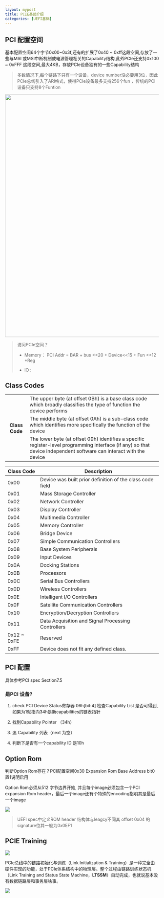 ```yaml
---
layout: mypost
title: PCIE基础介绍
categories: [UEFI基础]
---
```


## PCI 配置空间

基本配置空间64个字节0x00~0x3f,还有的扩展了0x40 ~ 0xff这段空间,存放了一些与MSI 或MSI中断机制或电源管理相关的Capability结构,此外PCIe还支持0x100 ~ 0xFFF 这段空间,最大4KB，存放PCIe设备独有的一些Capability结构

> 多数情况下,每个链路下只有一个设备，device number没必要用3位，因此PCIe总线引入了ARI格式，使得PCIe设备最多支持256个fun ，传统的PCI设备只支持8个Funtion

<img title="" src="2022-10-27-14-59-01-image.png" alt="" width="794">

> 访问PCIe空间？
> 
> + Memory： PCI Addr = BAR + bus <<20 + Device<<15 +  Fun <<12 +Reg
> 
> + IO :

## Class Codes

<table><tbody><tr><th rowspan="3"><strong>Class Code</strong></th><td>The upper byte (at offset 0Bh) is a base class code which broadly classifies the type of function the device performs</td></tr><tr><td>The middle byte (at offset 0Ah) is a sub-class code which identifies more specifically the function of the device</td></tr><tr><td>The lower byte (at offset 09h) identifies a specific register-level programming interface (if any) so that device independent software can interact with the device</td></tr></tbody></table>

| Class Code  | Description                                               |
| ----------- | --------------------------------------------------------- |
| 0x00        | Device was built prior definition of the class code field |
| 0x01        | Mass Storage Controller                                   |
| 0x02        | Network Controller                                        |
| 0x03        | Display Controller                                        |
| 0x04        | Multimedia Controller                                     |
| 0x05        | Memory Controller                                         |
| 0x06        | Bridge Device                                             |
| 0x07        | Simple Communication Controllers                          |
| 0x08        | Base System Peripherals                                   |
| 0x09        | Input Devices                                             |
| 0x0A        | Docking Stations                                          |
| 0x0B        | Processors                                                |
| 0x0C        | Serial Bus Controllers                                    |
| 0x0D        | Wireless Controllers                                      |
| 0x0E        | Intelligent I/O Controllers                               |
| 0x0F        | Satellite Communication Controllers                       |
| 0x10        | Encryption/Decryption Controllers                         |
| 0x11        | Data Acquisition and Signal Processing Controllers        |
| 0x12 ~ 0xFE | Reserved                                                  |
| 0xFF        | Device does not fit any defined class.                    |

## PCI 配置

具体参考PCI spec Section7.5

### 是PCI 设备?

1. check PCI Device Status寄存器 06h[bit:4] 检查Capability List 是否可得到,如果为1就指向34h是新capabilities的链表指针

2. 找到Capability Pointer （34h）

3. 追 Capability 列表（next 为空）

4. 判断下是否有一个capability ID 是10h

## Option Rom

判断Option Rom存在？PCI配置空间0x30 Expansion Rom Base Address bit0 置1说明启用

Option Rom必须从512 字节边界开始, 并且每个image必须包含一个PCI expansion Rom header，最后一个image还有个特殊的encoding指明其是最后一个image

![](2022-10-27-15-44-42-image.png)

> UEFI spec中定义ROM header 结构体与leagcy不同其 offset 0x04 的 signature位其一般为0x0EF1

## PCIE Training

![](2022-07-22-10-12-07-image.png)

PCIe总线中的链路初始化与训练（Link Initialization & Training）是一种完全由硬件实现的功能，处于PCIe体系结构中的物理层。整个过程由链路训练状态机（Link Training and Status State Machine，**LTSSM**）自动完成，也就说基本没有数据链路层和事务层啥事。

![](2022-08-08-09-10-21-image.png)